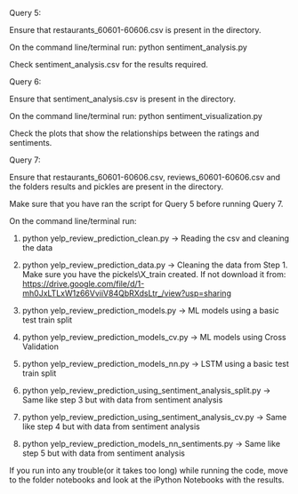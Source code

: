 Query 5:

Ensure that restaurants_60601-60606.csv is present in the directory.

On the command line/terminal run: python sentiment_analysis.py

Check sentiment_analysis.csv for the results required.

Query 6:

Ensure that sentiment_analysis.csv is present in the directory.

On the command line/terminal run: python sentiment_visualization.py

Check the plots that show the relationships between the ratings and sentiments.

Query 7:

Ensure that restaurants_60601-60606.csv, reviews_60601-60606.csv and the folders results and pickles are present in the directory.

Make sure that you have ran the script for Query 5 before running Query 7.

On the command line/terminal run: 

1. python yelp_review_prediction_clean.py -> Reading the csv and cleaning the data

2. python yelp_review_prediction_data.py -> Cleaning the data from Step 1. Make sure you have the pickels\X_train created. If not download it from: https://drive.google.com/file/d/1-mh0JxLTLxW1z66VviiV84QbRXdsLtr_/view?usp=sharing

3. python yelp_review_prediction_models.py -> ML models using a basic test train split

4. python yelp_review_prediction_models_cv.py -> ML models using Cross Validation

5. python yelp_review_prediction_models_nn.py -> LSTM using a basic test train split

6. python yelp_review_prediction_using_sentiment_analysis_split.py -> Same like step 3 but with data from sentiment analysis

7. python yelp_review_prediction_using_sentiment_analysis_cv.py -> Same like step 4 but with data from sentiment analysis

8. python yelp_review_prediction_models_nn_sentiments.py -> Same like step 5 but with data from sentiment analysis

If you run into any trouble(or it takes too long) while running the code, move to the folder notebooks and look at the iPython Notebooks with the results.
